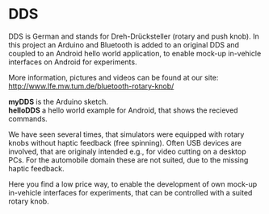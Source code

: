 # DDS
DDS is German and stands for Dreh-Drücksteller (rotary and push knob). In this project an Arduino and Bluetooth is added to an original DDS and coupled to an Android hello world application, to enable mock-up in-vehicle interfaces on Android for experiments. 

More information, pictures and videos can be found at our site: http://www.lfe.mw.tum.de/bluetooth-rotary-knob/

**myDDS** is the Arduino sketch.<br/>
**helloDDS** a hello world example for Android, that shows the recieved commands. 

We have seen several times, that simulators were equipped with rotary knobs without haptic feedback (free spinning). Often USB devices are involved, that are originaly intended e.g., for video cutting on a desktop PCs. For the automobile domain these are not suited, due to the missing haptic feedback.

Here you find a low price way, to enable the development of own mock-up in-vehicle interfaces for experiments, that can be controlled with a suited rotary knob. 


